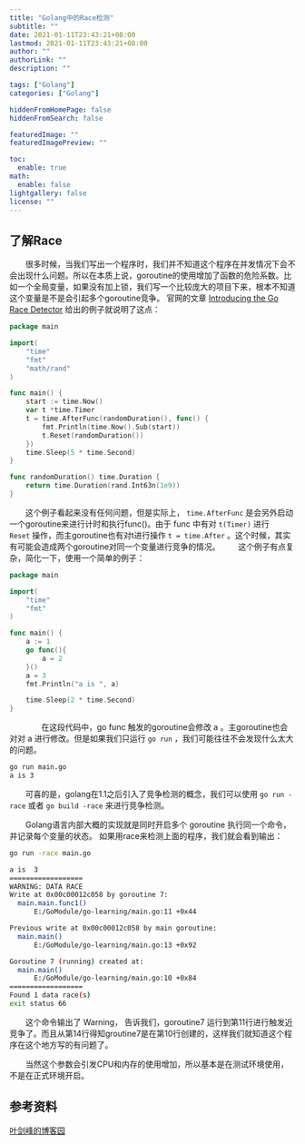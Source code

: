 ```yaml
---
title: "Golang中的Race检测"
subtitle: ""
date: 2021-01-11T23:43:21+08:00
lastmod: 2021-01-11T23:43:21+08:00
author: ""
authorLink: ""
description: ""

tags: ["Golang"]
categories: ["Golang"]

hiddenFromHomePage: false
hiddenFromSearch: false

featuredImage: ""
featuredImagePreview: ""

toc:
  enable: true
math:
  enable: false
lightgallery: false
license: ""
---
```

<!--more-->

## 了解Race

&emsp;&emsp;很多时候，当我们写出一个程序时，我们并不知道这个程序在并发情况下会不会出现什么问题。所以在本质上说，goroutine的使用增加了函数的危险系数。比如一个全局变量，如果没有加上锁，我们写一个比较庞大的项目下来，根本不知道这个变量是不是会引起多个goroutine竞争。
官网的文章 [Introducing the Go Race Detector](http://blog.golang.org/race-detector) 给出的例子就说明了这点：

```go
package main

import(
    "time"
    "fmt"
    "math/rand"
)

func main() {
    start := time.Now()
    var t *time.Timer
    t = time.AfterFunc(randomDuration(), func() {
        fmt.Println(time.Now().Sub(start))
        t.Reset(randomDuration())
    })
    time.Sleep(5 * time.Second)
}

func randomDuration() time.Duration {
    return time.Duration(rand.Int63n(1e9))
}
```

&emsp;&emsp;这个例子看起来没有任何问题，但是实际上， `time.AfterFunc` 是会另外启动一个goroutine来进行计时和执行func()。由于 func 中有对  `t(Timer)` 进行 `Reset` 操作，而主goroutine也有对t进行操作 `t = time.After` 。这个时候，其实有可能会造成两个goroutine对同一个变量进行竞争的情况。
&emsp;&emsp;这个例子有点复杂，简化一下，使用一个简单的例子：

```go
package main

import(
    "time"
    "fmt"
)

func main() {
    a := 1
    go func(){
        a = 2
    }()
    a = 3
    fmt.Println("a is ", a)

    time.Sleep(2 * time.Second)
}
```

&emsp;&emsp;&emsp;&emsp;在这段代码中，go func 触发的goroutine会修改 a 。主goroutine也会对对 a 进行修改。但是如果我们只运行 `go run` ，我们可能往往不会发现什么太大的问题。

```bash
go run main.go
a is 3
```

&emsp;&emsp;可喜的是，golang在1.1之后引入了竞争检测的概念，我们可以使用 `go run -race` 或者 `go build -race` 来进行竞争检测。

&emsp;&emsp;Golang语言内部大概的实现就是同时开启多个 goroutine 执行同一个命令，并记录每个变量的状态。
如果用race来检测上面的程序，我们就会看到输出：

```bash
go run -race main.go

a is  3
==================
WARNING: DATA RACE
Write at 0x00c00012c058 by goroutine 7:
  main.main.func1()
      E:/GoModule/go-learning/main.go:11 +0x44

Previous write at 0x00c00012c058 by main goroutine:
  main.main()
      E:/GoModule/go-learning/main.go:13 +0x92

Goroutine 7 (running) created at:
  main.main()
      E:/GoModule/go-learning/main.go:10 +0x84
==================
Found 1 data race(s)
exit status 66
```

&emsp;&emsp;这个命令输出了 Warning， 告诉我们，goroutine7 运行到第11行进行触发近竞争了。而且从第14行得知groutine7是在第10行创建的，这样我们就知道这个程序在这个地方写的有问题了。

&emsp;&emsp;当然这个参数会引发CPU和内存的使用增加，所以基本是在测试环境使用，不是在正式环境开启。

## 参考资料

[叶剑峰的博客园](https://www.cnblogs.com/yjf512/p/5144211.html)